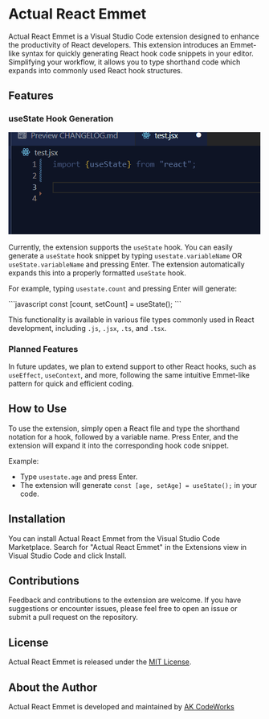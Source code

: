 # Actual React Emmet

Actual React Emmet is a Visual Studio Code extension designed to enhance the productivity of React developers. This extension introduces an Emmet-like syntax for quickly generating React hook code snippets in your editor. Simplifying your workflow, it allows you to type shorthand code which expands into commonly used React hook structures.

## Features

### useState Hook Generation

![Demo](/demo.gif)

Currently, the extension supports the `useState` hook. You can easily generate a `useState` hook snippet by typing `usestate.variableName` OR `useState.variableName` and pressing Enter. The extension automatically expands this into a properly formatted `useState` hook.

For example, typing `usestate.count` and pressing Enter will generate:

\```javascript
const [count, setCount] = useState();
\```

This functionality is available in various file types commonly used in React development, including `.js`, `.jsx`, `.ts`, and `.tsx`.

### Planned Features

In future updates, we plan to extend support to other React hooks, such as `useEffect`, `useContext`, and more, following the same intuitive Emmet-like pattern for quick and efficient coding.

## How to Use

To use the extension, simply open a React file and type the shorthand notation for a hook, followed by a variable name. Press Enter, and the extension will expand it into the corresponding hook code snippet.

Example:

- Type `usestate.age` and press Enter.
- The extension will generate `const [age, setAge] = useState();` in your code.

## Installation

You can install Actual React Emmet from the Visual Studio Code Marketplace. Search for "Actual React Emmet" in the Extensions view in Visual Studio Code and click Install.

## Contributions

Feedback and contributions to the extension are welcome. If you have suggestions or encounter issues, please feel free to open an issue or submit a pull request on the repository.

## License

Actual React Emmet is released under the [MIT License](LICENSE.txt).

## About the Author

Actual React Emmet is developed and maintained by [AK CodeWorks](https://github.com/AKCodeWorks)
